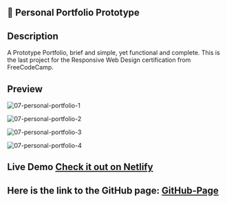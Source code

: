 <!-- PROJECT_METADATA
{
  "title": "Personal Portfolio Prototype",
  "description": "A Prototype Portfolio, brief and simple, yet functional and complete. This is the last project for the Responsive Web Design certification from FreeCodeCamp.",
  "imagePreview": "https://github.com/FerRuizDevp/personal-portfolio-prototype/assets/117100019/baba4454-a74d-471c-8807-8f58d34f96e1",
  "githubLink": "https://github.com/FerRuizDevp/personal-portfolio-prototype",
  "netlifyLink": "https://personal-portfolio-prototype.netlify.app",
  "tags": ["more-project", "landing-page", "HTML", "CSS", "static-design"]
}
-->
## 💼 Personal Portfolio Prototype

## Description
A Prototype Portfolio, brief and simple, yet functional and complete. This is the last project for the Responsive Web Design certification from FreeCodeCamp.

## Preview
![07-personal-portfolio-1](https://github.com/FerRuizDevp/personal-portfolio-prototype/assets/117100019/baba4454-a74d-471c-8807-8f58d34f96e1)

![07-personal-portfolio-2](https://github.com/FerRuizDevp/personal-portfolio-prototype/assets/117100019/016df064-5695-44f4-bff8-5feeb123c8e5)

![07-personal-portfolio-3](https://github.com/FerRuizDevp/personal-portfolio-prototype/assets/117100019/019fb7cd-943a-4673-8728-a84451e0ed97)

![07-personal-portfolio-4](https://github.com/FerRuizDevp/personal-portfolio-prototype/assets/117100019/6881e62a-a3b8-4994-a461-6d4d6dc6030d)

## Live Demo [Check it out on Netlify](https://personal-portfolio-prototype.netlify.app/)

## Here is the link to the GitHub page: [GitHub-Page](https://ferruizdevp.github.io/personal-portfolio-prototype/)






